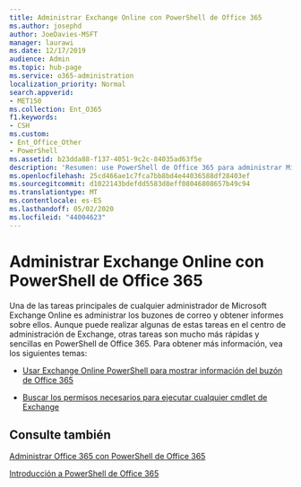 ```yaml
---
title: Administrar Exchange Online con PowerShell de Office 365
ms.author: josephd
author: JoeDavies-MSFT
manager: laurawi
ms.date: 12/17/2019
audience: Admin
ms.topic: hub-page
ms.service: o365-administration
localization_priority: Normal
search.appverid:
- MET150
ms.collection: Ent_O365
f1.keywords:
- CSH
ms.custom:
- Ent_Office_Other
- PowerShell
ms.assetid: b23dda88-f137-4051-9c2c-84035ad63f5e
description: 'Resumen: use PowerShell de Office 365 para administrar Microsoft Exchange Online, incluida la configuración de buzón de correo que se muestra y los informes avanzados.'
ms.openlocfilehash: 25cd466ae1c7fca7bb8bd4e44036588df28403ef
ms.sourcegitcommit: d1022143bdefdd5583d8eff08046808657b49c94
ms.translationtype: MT
ms.contentlocale: es-ES
ms.lasthandoff: 05/02/2020
ms.locfileid: "44004623"
---
```

# <a name="manage-exchange-online-with-office-365-powershell"></a>Administrar Exchange Online con PowerShell de Office 365

Una de las tareas principales de cualquier administrador de Microsoft Exchange Online es administrar los buzones de correo y obtener informes sobre ellos. Aunque puede realizar algunas de estas tareas en el centro de administración de Exchange, otras tareas son mucho más rápidas y sencillas en PowerShell de Office 365. Para obtener más información, vea los siguientes temas:
  
- [Usar Exchange Online PowerShell para mostrar información del buzón de Office 365](https://docs.microsoft.com/exchange/recipients-in-exchange-online/manage-user-mailboxes/use-powershell-to-display-mailbox-information)
    
- [Buscar los permisos necesarios para ejecutar cualquier cmdlet de Exchange](https://docs.microsoft.com/powershell/exchange/exchange-server/find-exchange-cmdlet-permissions)
    
## <a name="see-also"></a>Consulte también

[Administrar Office 365 con PowerShell de Office 365](manage-office-365-with-office-365-powershell.md)
  
[Introducción a PowerShell de Office 365](getting-started-with-office-365-powershell.md)

